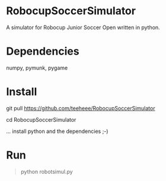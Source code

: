 # RobocupSoccerSimulator
A simulator for Robocup Junior Soccer Open written in python.

# Dependencies

  numpy, pymunk, pygame
  
# Install

  git pull https://github.com/teeheee/RobocupSoccerSimulator
  
  cd RobocupSoccerSimulator
  
  ... install python and the dependencies ;-)
  
# Run

  > python robotsimul.py
